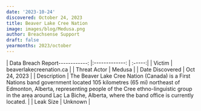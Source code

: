 ```yaml
---
date: '2023-10-24'
discovered: October 24, 2023
title: Beaver Lake Cree Nation
image: images/blog/Medusa.png
author: Breachsense Support
draft: false
yearmonths: 2023/october
---
```


| Data Breach Report------------:     |:-------------:    | :-----:|
| Victim      | beaverlakecreenation.ca      | 
| Threat Actor      | Medusa      | 
| Date Discovered      | Oct 24, 2023      | 
| Description      | The Beaver Lake Cree Nation (Canada) is a First Nations band government located 105 kilometres (65 mi) northeast of Edmonton, Alberta, representing people of the Cree ethno-linguistic group in the area around Lac La Biche, Alberta, where the band office is currently located.      | 
| Leak Size      | Unknown      | 

